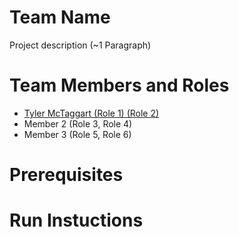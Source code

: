 # Team Name

Project description (~1 Paragraph)

# Team Members and Roles

* [Tyler McTaggart (Role 1) (Role 2)](https://github.com/tym360/CIS350-HW2-McTaggart)
* Member 2 (Role 3, Role 4)
* Member 3 (Role 5, Role 6)

# Prerequisites

# Run Instuctions
